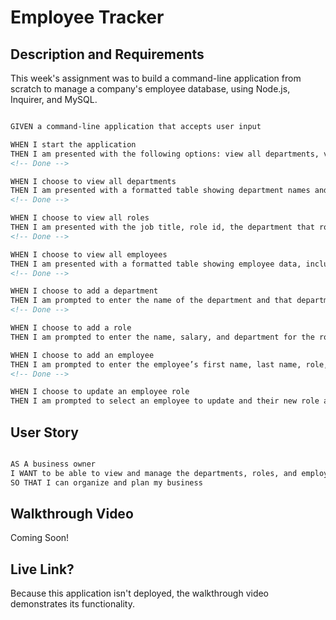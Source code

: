 # Employee Tracker

## Description and Requirements

This week's assignment was to build a command-line application from scratch to manage a company's employee database, using Node.js, Inquirer, and MySQL.

```md

GIVEN a command-line application that accepts user input

WHEN I start the application
THEN I am presented with the following options: view all departments, view all roles, view all employees, add a department, add a role, add an employee, and update an employee role
<!-- Done -->

WHEN I choose to view all departments
THEN I am presented with a formatted table showing department names and department ids
<!-- Done -->

WHEN I choose to view all roles
THEN I am presented with the job title, role id, the department that role belongs to, and the salary for that role
<!-- Done -->

WHEN I choose to view all employees
THEN I am presented with a formatted table showing employee data, including employee ids, first names, last names, job titles, departments, salaries, and managers that the employees report to
<!-- Done -->

WHEN I choose to add a department
THEN I am prompted to enter the name of the department and that department is added to the database
<!-- Done -->

WHEN I choose to add a role
THEN I am prompted to enter the name, salary, and department for the role and that role is added to the database

WHEN I choose to add an employee
THEN I am prompted to enter the employee’s first name, last name, role, and manager, and that employee is added to the database
<!-- Done -->

WHEN I choose to update an employee role
THEN I am prompted to select an employee to update and their new role and this information is updated in the database 

```

## User Story

```md

AS A business owner
I WANT to be able to view and manage the departments, roles, and employees in my company
SO THAT I can organize and plan my business

```

## Walkthrough Video 

Coming Soon!

## Live Link?
Because this application isn't deployed, the  walkthrough video  demonstrates its functionality.